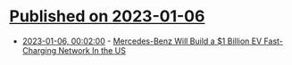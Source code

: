 # [Published on 2023-01-06](index.md)

* [2023-01-06, 00:02:00](https://news.slashdot.org/story/23/01/05/2157205/mercedes-benz-will-build-a-1-billion-ev-fast-charging-network-in-the-us?utm_source=rss1.0mainlinkanon&utm_medium=feed) - [Mercedes-Benz Will Build a $1 Billion EV Fast-Charging Network In the US](https://news.slashdot.org/story/23/01/05/2157205/mercedes-benz-will-build-a-1-billion-ev-fast-charging-network-in-the-us?utm_source=rss1.0mainlinkanon&utm_medium=feed)
